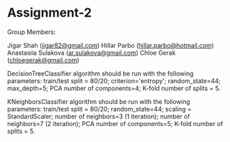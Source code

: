 # Assignment-2

Group Members:

Jigar Shah (jigar82@gmail.com)
Hillar Parbo (hillar.parbo@hotmail.com)
Anastasiia Sulakova (ar.sulakova@gmail.com)
Chloe Gerak (chloegerak@gmail.com)

DecisionTreeClassifier algorithm should be run with the following parameters: train/test split = 80/20; criterion='entropy'; random_state=44; max_depth=5; PCA number of components=4; K-fold number of splits = 5.

KNeighborsClassifier algorithm should be run with the following parameters: train/test split = 80/20; random_state=44; scaling = StandardScaler; number of neighbors=3 (1 iteration); number of neighbors=7 (2 iteration); PCA number of components=5; K-fold number of splits = 5.
